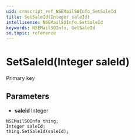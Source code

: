 ```yaml
---
uid: crmscript_ref_NSEMailSOInfo_SetSaleId
title: SetSaleId(Integer saleId)
intellisense: NSEMailSOInfo.SetSaleId
keywords: NSEMailSOInfo, GetSaleId
so.topic: reference
---
```


# SetSaleId(Integer saleId)

Primary key

## Parameters

* **saleId** Integer

```crmscript
NSEMailSOInfo thing;
Integer saleId;
thing.SetSaleId(saleId);
```

